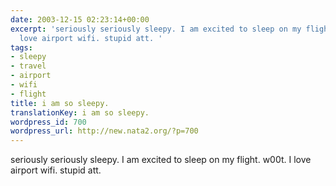```yaml
---
date: 2003-12-15 02:23:14+00:00
excerpt: 'seriously seriously sleepy. I am excited to sleep on my flight. w00t. I
  love airport wifi. stupid att. '
tags:
- sleepy
- travel
- airport
- wifi
- flight
title: i am so sleepy.
translationKey: i am so sleepy.
wordpress_id: 700
wordpress_url: http://new.nata2.org/?p=700
---
```


seriously seriously sleepy. I am excited to sleep on my flight. w00t. I love airport wifi. stupid att.